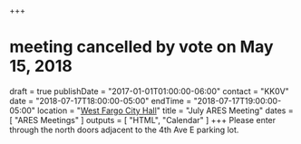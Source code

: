 +++
# meeting cancelled by vote on May 15, 2018
draft = true
publishDate = "2017-01-01T01:00:00-06:00"
contact = "KK0V"
date = "2018-07-17T18:00:00-05:00"
endTime = "2018-07-17T19:00:00-05:00"
location = "[West Fargo City Hall](/places/west-fargo-city-hall/)"
title = "July ARES Meeting"
dates = [ "ARES Meetings" ]
outputs = [ "HTML", "Calendar" ]
+++
Please enter through the north
doors adjacent to the 4th Ave E parking lot.
